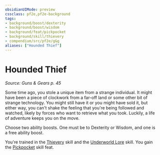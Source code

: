 ```yaml
---
obsidianUIMode: preview
cssclass: pf2e,pf2e-background
tags:
- background/boost/dexterity
- background/boost/wisdom
- background/feat/pickpocket
- background/skill/thievery
- compendium/src/pf2e/g&g
aliases: ["Hounded Thief"]
---
```

# Hounded Thief
*Source: Guns & Gears p. 45*  

Some time ago, you stole a unique item from a strange individual. It might have been a piece of clockwork from a far-off land or some other bit of strange technology. You might still have it or you might have sold it, but either way, you can't shake the feeling that you're being followed and watched, likely by forces who want to retrieve what you took. Luckily, a life of adventure keeps you on the move.

Choose two ability boosts. One must be to Dexterity or Wisdom, and one is a free ability boost.

You're trained in the [Thievery](/compendium/skills.md#Thievery) skill and the [Underworld Lore](/compendium/skills.md#Lore) skill. You gain the [Pickpocket](/compendium/feats/pickpocket.md) skill feat.